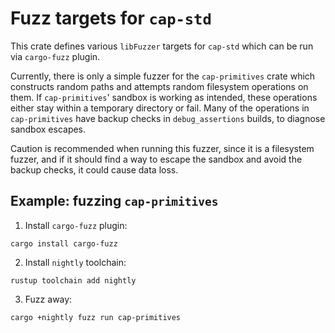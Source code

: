 # Fuzz targets for `cap-std`

This crate defines various `libFuzzer` targets for `cap-std` which can be run
via `cargo-fuzz` plugin.

Currently, there is only a simple fuzzer for the `cap-primitives` crate which constructs
random paths and attempts random filesystem operations on them. If `cap-primitives`'
sandbox is working as intended, these operations either stay within a temporary directory
or fail. Many of the operations in `cap-primitives` have backup checks in `debug_assertions`
builds, to diagnose sandbox escapes.

Caution is recommended when running this fuzzer, since it is a filesystem
fuzzer, and if it should find a way to escape the sandbox and avoid the
backup checks, it could cause data loss.

## Example: fuzzing `cap-primitives`

1. Install `cargo-fuzz` plugin:

```
cargo install cargo-fuzz
```

2. Install `nightly` toolchain:

```
rustup toolchain add nightly
```

3. Fuzz away:

```
cargo +nightly fuzz run cap-primitives
```

